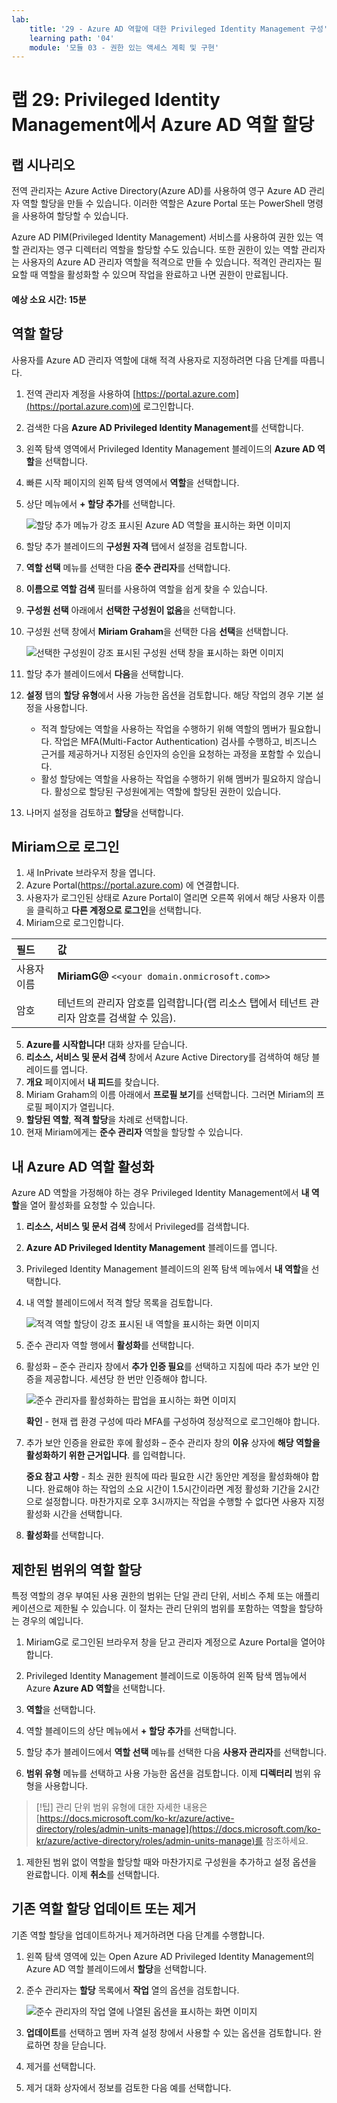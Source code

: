 ```yaml
---
lab:
    title: '29 - Azure AD 역할에 대한 Privileged Identity Management 구성'
    learning path: '04'
    module: '모듈 03 - 권한 있는 액세스 계획 및 구현'
---
```


# 랩 29: Privileged Identity Management에서 Azure AD 역할 할당

## 랩 시나리오

전역 관리자는 Azure Active Directory(Azure AD)를 사용하여 영구 Azure AD 관리자 역할 할당을 만들 수 있습니다. 이러한 역할은 Azure Portal 또는 PowerShell 명령을 사용하여 할당할 수 있습니다.

Azure AD PIM(Privileged Identity Management) 서비스를 사용하여 권한 있는 역할 관리자는 영구 디렉터리 역할을 할당할 수도 있습니다. 또한 권한이 있는 역할 관리자는 사용자의 Azure AD 관리자 역할을 적격으로 만들 수 있습니다. 적격인 관리자는 필요할 때 역할을 활성화할 수 있으며 작업을 완료하고 나면 권한이 만료됩니다.

#### 예상 소요 시간: 15분

## 역할 할당

사용자를 Azure AD 관리자 역할에 대해 적격 사용자로 지정하려면 다음 단계를 따릅니다.

1. 전역 관리자 계정을 사용하여 [https://portal.azure.com](https://portal.azure.com)에 로그인합니다.

1. 검색한 다음 **Azure AD Privileged Identity Management**를 선택합니다.

1. 왼쪽 탐색 영역에서 Privileged Identity Management 블레이드의 **Azure AD 역할**을 선택합니다.

1. 빠른 시작 페이지의 왼쪽 탐색 영역에서 **역할**을 선택합니다.

1. 상단 메뉴에서 **+ 할당 추가**를 선택합니다.

    ![할당 추가 메뉴가 강조 표시된 Azure AD 역할을 표시하는 화면 이미지](./media/lp4-mod3-pim-assign-role.png)

1. 할당 추가 블레이드의 **구성원 자격** 탭에서 설정을 검토합니다.

1. **역할 선택** 메뉴를 선택한 다음 **준수 관리자**를 선택합니다.

1. **이름으로 역할 검색** 필터를 사용하여 역할을 쉽게 찾을 수 있습니다.

1. **구성원 선택** 아래에서 **선택한 구성원이 없음**을 선택합니다.

1. 구성원 선택 창에서 **Miriam Graham**을 선택한 다음 **선택**을 선택합니다.

    ![선택한 구성원이 강조 표시된 구성원 선택 창을 표시하는 화면 이미지](./media/lp4-mod3-pim-add-role-assignment.png)

1. 할당 추가 블레이드에서 **다음**을 선택합니다.

1. **설정** 탭의 **할당 유형**에서 사용 가능한 옵션을 검토합니다. 해당 작업의 경우 기본 설정을 사용합니다.

    - 적격 할당에는 역할을 사용하는 작업을 수행하기 위해 역할의 멤버가 필요합니다. 작업은 MFA(Multi-Factor Authentication) 검사를 수행하고, 비즈니스 근거를 제공하거나 지정된 승인자의 승인을 요청하는 과정을 포함할 수 있습니다.
    - 활성 할당에는 역할을 사용하는 작업을 수행하기 위해 멤버가 필요하지 않습니다. 활성으로 할당된 구성원에게는 역할에 할당된 권한이 있습니다.

1. 나머지 설정을 검토하고 **할당**을 선택합니다.

## Miriam으로 로그인

1. 새 InPrivate 브라우저 창을 엽니다.
2. Azure Portal(https://portal.azure.com) 에 연결합니다.
3. 사용자가 로그인된 상태로 Azure Portal이 열리면 오른쪽 위에서 해당 사용자 이름을 클릭하고 **다른 계정으로 로그인**을 선택합니다.
4. Miriam으로 로그인합니다.

| 필드 | 값 |
| :--- | :--- |
| 사용자 이름 | **MiriamG@** `<<your domain.onmicrosoft.com>>` |
| 암호 |  테넌트의 관리자 암호를 입력합니다(랩 리소스 탭에서 테넌트 관리자 암호를 검색할 수 있음). |

5. **Azure를 시작합니다!** 대화 상자를 닫습니다.
6. **리소스, 서비스 및 문서 검색** 창에서 Azure Active Directory를 검색하여 해당 블레이드를 엽니다.
7. **개요** 페이지에서 **내 피드**를 찾습니다.
8. Miriam Graham의 이름 아래에서 **프로필 보기**를 선택합니다. 그러면 Miriam의 프로필 페이지가 열립니다.
9. **할당된 역할**, **적격 할당**을 차례로 선택합니다.
10. 현재 Miriam에게는 **준수 관리자** 역할을 할당할 수 있습니다.

## 내 Azure AD 역할 활성화

Azure AD 역할을 가정해야 하는 경우 Privileged Identity Management에서 **내 역할**을 열어 활성화를 요청할 수 있습니다.

1. **리소스, 서비스 및 문서 검색** 창에서 Privileged를 검색합니다.
2. **Azure AD Privileged Identity Management** 블레이드를 엽니다.
3. Privileged Identity Management 블레이드의 왼쪽 탐색 메뉴에서 **내 역할**을 선택합니다.

1. 내 역할 블레이드에서 적격 할당 목록을 검토합니다.

    ![적격 역할 할당이 강조 표시된 내 역할을 표시하는 화면 이미지](./media/lp4-mod3-my-roles.png)

1. 준수 관리자 역할 행에서 **활성화**를 선택합니다.

1. 활성화 – 준수 관리자 창에서 **추가 인증 필요**를 선택하고 지침에 따라 추가 보안 인증을 제공합니다. 세션당 한 번만 인증해야 합니다.

    ![준수 관리자를 활성화하는 팝업을 표시하는 화면 이미지](./media/lp4-mod3-pim-activate-role.png)

    **확인** - 현재 랩 환경 구성에 따라 MFA를 구성하여 정상적으로 로그인해야 합니다.

1. 추가 보안 인증을 완료한 후에 활성화 – 준수 관리자 창의 **이유** 상자에 **해당 역할을 활성화하기 위한 근거입니다**. 를 입력합니다.

    **중요 참고 사항** - 최소 권한 원칙에 따라 필요한 시간 동안만 계정을 활성화해야 합니다.  완료해야 하는 작업의 소요 시간이 1.5시간이라면 계정 활성화 기간을 2시간으로 설정합니다.  마찬가지로 오후 3시까지는 작업을 수행할 수 없다면 사용자 지정 활성화 시간을 선택합니다.

1. **활성화**를 선택합니다.

## 제한된 범위의 역할 할당

특정 역할의 경우 부여된 사용 권한의 범위는 단일 관리 단위, 서비스 주체 또는 애플리케이션으로 제한될 수 있습니다. 이 절차는 관리 단위의 범위를 포함하는 역할을 할당하는 경우의 예입니다.

1. MiriamG로 로그인된 브라우저 창을 닫고 관리자 계정으로 Azure Portal을 열어야 합니다.
2. Privileged Identity Management 블레이드로 이동하여 왼쪽 탐색 멤뉴에서 Azure **Azure AD 역할**을 선택합니다.
3. **역할**을 선택합니다.
4. 역할 블레이드의 상단 메뉴에서 **+ 할당 추가**를 선택합니다.

5. 할당 추가 블레이드에서 **역할 선택** 메뉴를 선택한 다음 **사용자 관리자**를 선택합니다.

1. **범위 유형** 메뉴를 선택하고 사용 가능한 옵션을 검토합니다. 이제 **디렉터리** 범위 유형을 사용합니다.

>[!팁]
>관리 단위 범위 유형에 대한 자세한 내용은 [https://docs.microsoft.com/ko-kr/azure/active-directory/roles/admin-units-manage](https://docs.microsoft.com/ko-kr/azure/active-directory/roles/admin-units-manage)를 참조하세요.

1. 제한된 범위 없이 역할을 할당할 때와 마찬가지로 구성원을 추가하고 설정 옵션을 완료합니다. 이제 **취소**를 선택합니다.

## 기존 역할 할당 업데이트 또는 제거

기존 역할 할당을 업데이트하거나 제거하려면 다음 단계를 수행합니다.

1. 왼쪽 탐색 영역에 있는 Open Azure AD Privileged Identity Management의 Azure AD 역할 블레이드에서 **할당**을 선택합니다.

1. 준수 관리자는 **할당** 목록에서 **작업** 열의 옵션을 검토합니다.

    ![준수 관리자의 작업 열에 나열된 옵션을 표시하는 화면 이미지](./media/lp4-mod3-pim-edit-role-assignments.png)

1. **업데이트**를 선택하고 멤버 자격 설정 창에서 사용할 수 있는 옵션을 검토합니다. 완료하면 창을 닫습니다.

1. 제거를 선택합니다.

1. 제거 대화 상자에서 정보를 검토한 다음 예를 선택합니다.
